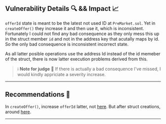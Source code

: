 ## Vulnerability Details 🔍 && Impact 📈

`offerId` state is meant to be the latest not used ID at `PreMarket.sol`. Yet in `createOffer()` they increase it and then use it, which is inconsistent. Fortunately I could not find any bad consequence as they only mess this up in the struct member `id` and not in the address key that acutally maps by id. So the only bad consequence is inconsistent incorrect state.

As all latter posible operations use the address Id instead of the id memeber of the struct, there is now latter execution problems derived from this.

> ℹ️ **Note for judge** 📘 If there is actually a bad consequence I've missed, I would kindly appriciate a severity increase.

---

## Recommendations 🎯

In `createOffer()`, increase `offerId` latter, not [here](https://github.com/Cyfrin/2024-08-tadle/blob/main/src/core/PreMarkets.sol#L83). But after struct creations, around [here](https://github.com/Cyfrin/2024-08-tadle/blob/main/src/core/PreMarkets.sol#L147).

---